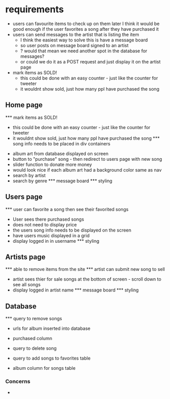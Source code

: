 # requirements
* users can favourite items to check up on them later
  I think it would be good enough if the user favorites a song after they have purchased it
* users can send messages to the artist that is listing the item
  - I think the easiest way to solve this is have a message board
  - so user posts on message board signed to an artist
  - ? would that mean we need another spot in the database for messages?
  - or could we do it as a POST request and just display it on the artist page
* mark items as SOLD!
  - this could be done with an easy counter - just like the counter for tweeter
  - it wouldnt show sold, just how many ppl have purchased the song

## Home page
*** mark items as SOLD!
  - this could be done with an easy counter - just like the counter for tweeter
  - it wouldnt show sold, just how many ppl have purchased the song
*** song info needs to be placed in div containers
* album art from database displayed on screen
* button to "purchase" song - then redirect to users page with new song
* slider function to donate more money
* would look nice if each album art had a background color same as nav
* search by artist
* search by genre
*** message board
*** styling

## Users page
*** user can favorite a song then see their favorited songs
* User sees there purchased songs
* does not need to display price
* the users song info needs to be displayed on the screen
* have users music displayed in a grid
* display logged in in username
*** styling

## Artists page
*** able to remove items from the site
*** artist can submit new song to sell
* artist sees thier for sale songs at the bottom of screen - scroll down to see all songs
* display logged in artist name
*** message board
*** styling

## Database
*** query to remove songs
* urls for album inserted into database
* purchased column
* query to delete song
* query to add songs to favorites table

* album column for songs table

### Concerns
* 


